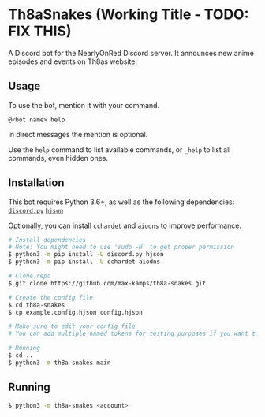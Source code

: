 # Th8aSnakes (Working Title - TODO: FIX THIS)

A Discord bot for the NearlyOnRed Discord server.
It announces new anime episodes and events on Th8as website.

## Usage
To use the bot, mention it with your command.

```@<bot name> help```

In direct messages the mention is optional.

Use the `help` command to list available commands, or `_help` to list all commands, even hidden ones.

## Installation
This bot requires Python 3.6+, as well as the following dependencies:
	[`discord.py`](https://pypi.org/project/discord.py/)
	[`hjson`](https://pypi.org/project/hjson/)

Optionally, you can install [`cchardet`](https://pypi.org/project/cchardet/) and [`aiodns`](https://pypi.org/project/aiodns/) to improve performance.
```sh
# Install dependencies
# Note: You might need to use 'sudo -H' to get proper permission
$ python3 -m pip install -U discord.py hjson
$ python3 -m pip install -U cchardet aiodns

# Clone repo
$ git clone https://github.com/max-kamps/th8a-snakes.git

# Create the config file
$ cd th8a-snakes
$ cp example.config.hjson config.hjson

# Make sure to edit your config file
# You can add multiple named tokens for testing purposes if you want to

# Running
$ cd ..
$ python3 -m th8a-snakes main
```

## Running
```sh
$ python3 -m th8a-snakes <account>
```
